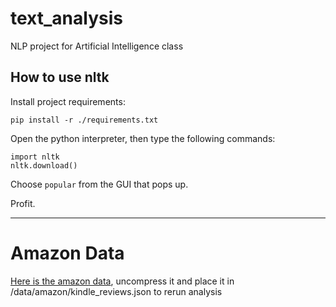 # text_analysis
NLP project for Artificial Intelligence class

## How to use nltk

Install project requirements:

```
pip install -r ./requirements.txt
```

Open the python interpreter, then type the following commands:

```
import nltk
nltk.download()        
```

Choose `popular` from the GUI that pops up.

Profit.

---

# Amazon Data
[Here is the amazon data](https://www.kaggle.com/bharadwaj6/kindle-reviews/data), uncompress it and place it in /data/amazon/kindle_reviews.json to rerun analysis
